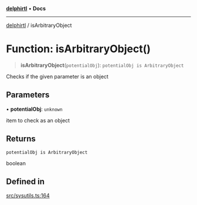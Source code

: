 [**delphirtl**](../README.md) • **Docs**

***

[delphirtl](../globals.md) / isArbitraryObject

# Function: isArbitraryObject()

> **isArbitraryObject**(`potentialObj`): `potentialObj is ArbitraryObject`

Checks if the given parameter is an object

## Parameters

• **potentialObj**: `unknown`

item to check as an object

## Returns

`potentialObj is ArbitraryObject`

boolean

## Defined in

[src/sysutils.ts:164](https://github.com/chuacw/delphirtl/blob/6aa69946480948177da786cf3f6d1a4c3cea17f9/src/sysutils.ts#L164)
